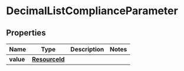 

# DecimalListComplianceParameter


## Properties

Name | Type | Description | Notes
------------ | ------------- | ------------- | -------------
**value** | [**ResourceId**](ResourceId.md) |  | 




